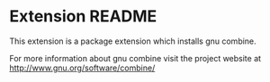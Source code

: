 # Extension README

This extension is a package extension which installs gnu combine.

For more information about gnu combine visit the project website at
http://www.gnu.org/software/combine/

